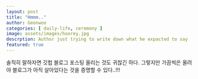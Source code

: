 ```yaml
---
layout: post
title: "Hmmm.."
author: Geonwoo
categories: [ daily-life, ceremony ]
image: assets/images/hoorey.jpg
descrption: Author just trying to write down what he expacted to say
featured: true
---
```

솔직히 말하자면 깃헙 블로그 포스팅 올리는 것도 귀찮긴 하다.
그렇지만 가끔씩은 올려야 블로그가 아직 살아있다는 것을 증명할 수 있다..!!!

